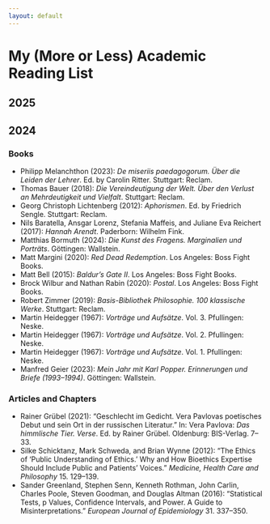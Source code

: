 ```yaml
---
layout: default
---
```


# My (More or Less) Academic Reading List

## 2025

## 2024

### Books

+ Philipp Melanchthon (2023): _De miseriis paedagogorum. Über die Leiden der Lehrer_. Ed. by Carolin Ritter. Stuttgart: Reclam.
+ Thomas Bauer (2018): _Die Vereindeutigung der Welt. Über den Verlust an Mehrdeutigkeit und Vielfalt_. Stuttgart: Reclam.
+ Georg Christoph Lichtenberg (2012): _Aphorismen_. Ed. by Friedrich Sengle. Stuttgart: Reclam.
+ Nils Baratella, Ansgar Lorenz, Stefania Maffeis, and Juliane Eva Reichert (2017): _Hannah Arendt_. Paderborn: Wilhelm Fink.
+ Matthias Bormuth (2024): _Die Kunst des Fragens. Marginalien und Porträts_. Göttingen: Wallstein.
+ Matt Margini (2020): _Red Dead Redemption_. Los Angeles: Boss Fight Books.
+ Matt Bell (2015): _Baldur’s Gate II_. Los Angeles: Boss Fight Books.
+ Brock Wilbur and Nathan Rabin (2020): _Postal_. Los Angeles: Boss Fight Books.
+ Robert Zimmer (2019): _Basis-Bibliothek Philosophie. 100 klassische Werke_. Stuttgart: Reclam.
+ Martin Heidegger (1967): _Vorträge und Aufsätze_. Vol. 3. Pfullingen: Neske.
+ Martin Heidegger (1967): _Vorträge und Aufsätze_. Vol. 2. Pfullingen: Neske.
+ Martin Heidegger (1967): _Vorträge und Aufsätze_. Vol. 1. Pfullingen: Neske.
+ Manfred Geier (2023): _Mein Jahr mit Karl Popper. Erinnerungen und Briefe (1993–1994)_. Göttingen: Wallstein.

### Articles and Chapters

+ Rainer Grübel (2021): “Geschlecht im Gedicht. Vera Pavlovas poetisches Debut und sein Ort in der russischen Literatur.” In: Vera Pavlova: _Das himmlische Tier. Verse_. Ed. by Rainer Grübel. Oldenburg: BIS-Verlag. 7–33.
+ Silke Schicktanz, Mark Schweda, and Brian Wynne (2012): “The Ethics of ‘Public Understanding of Ethics.’ Why and How Bioethics Expertise Should Include Public and Patients’ Voices.” _Medicine, Health Care and Philosophy_ 15. 129–139.
+ Sander Greenland, Stephen Senn, Kenneth Rothman, John Carlin, Charles Poole, Steven Goodman, and Douglas Altman (2016): “Statistical Tests, p Values, Confidence Intervals, and Power. A Guide to Misinterpretations.” _European Journal of Epidemiology_ 31. 337–350.
